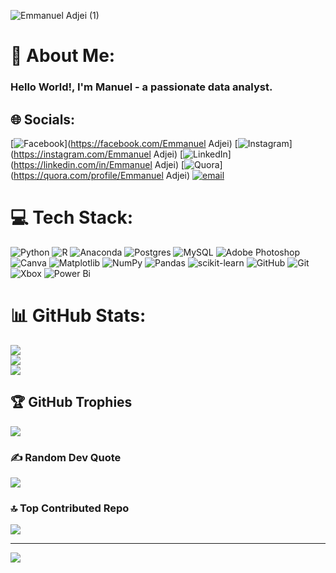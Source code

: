 
![Emmanuel Adjei (1)](https://github.com/user-attachments/assets/c112496f-1588-4105-a711-eaf36c42d760)

# 💫 About Me:
### Hello World!, I'm Manuel - a passionate data analyst.


## 🌐 Socials:
[![Facebook](https://img.shields.io/badge/Facebook-%231877F2.svg?logo=Facebook&logoColor=white)](https://facebook.com/Emmanuel Adjei) [![Instagram](https://img.shields.io/badge/Instagram-%23E4405F.svg?logo=Instagram&logoColor=white)](https://instagram.com/Emmanuel Adjei) [![LinkedIn](https://img.shields.io/badge/LinkedIn-%230077B5.svg?logo=linkedin&logoColor=white)](https://linkedin.com/in/Emmanuel Adjei) [![Quora](https://img.shields.io/badge/Quora-%23B92B27.svg?logo=Quora&logoColor=white)](https://quora.com/profile/Emmanuel Adjei) [![email](https://img.shields.io/badge/Email-D14836?logo=gmail&logoColor=white)](mailto:adjeiemmanuel9999@gmail.com) 

# 💻 Tech Stack:
![Python](https://img.shields.io/badge/python-3670A0?style=for-the-badge&logo=python&logoColor=ffdd54) ![R](https://img.shields.io/badge/r-%23276DC3.svg?style=for-the-badge&logo=r&logoColor=white) ![Anaconda](https://img.shields.io/badge/Anaconda-%2344A833.svg?style=for-the-badge&logo=anaconda&logoColor=white) ![Postgres](https://img.shields.io/badge/postgres-%23316192.svg?style=for-the-badge&logo=postgresql&logoColor=white) ![MySQL](https://img.shields.io/badge/mysql-4479A1.svg?style=for-the-badge&logo=mysql&logoColor=white) ![Adobe Photoshop](https://img.shields.io/badge/adobe%20photoshop-%2331A8FF.svg?style=for-the-badge&logo=adobe%20photoshop&logoColor=white) ![Canva](https://img.shields.io/badge/Canva-%2300C4CC.svg?style=for-the-badge&logo=Canva&logoColor=white) ![Matplotlib](https://img.shields.io/badge/Matplotlib-%23ffffff.svg?style=for-the-badge&logo=Matplotlib&logoColor=black) ![NumPy](https://img.shields.io/badge/numpy-%23013243.svg?style=for-the-badge&logo=numpy&logoColor=white) ![Pandas](https://img.shields.io/badge/pandas-%23150458.svg?style=for-the-badge&logo=pandas&logoColor=white) ![scikit-learn](https://img.shields.io/badge/scikit--learn-%23F7931E.svg?style=for-the-badge&logo=scikit-learn&logoColor=white) ![GitHub](https://img.shields.io/badge/github-%23121011.svg?style=for-the-badge&logo=github&logoColor=white) ![Git](https://img.shields.io/badge/git-%23F05033.svg?style=for-the-badge&logo=git&logoColor=white) ![Xbox](https://img.shields.io/badge/xbox-%23107C10.svg?style=for-the-badge&logo=xbox&logoColor=white) ![Power Bi](https://img.shields.io/badge/power_bi-F2C811?style=for-the-badge&logo=powerbi&logoColor=black)
# 📊 GitHub Stats:
![](https://github-readme-stats.vercel.app/api?username=emmaadjei&theme=aura&hide_border=false&include_all_commits=false&count_private=false)<br/>
![](https://nirzak-streak-stats.vercel.app/?user=emmaadjei&theme=aura&hide_border=false)<br/>
![](https://github-readme-stats.vercel.app/api/top-langs/?username=emmaadjei&theme=aura&hide_border=false&include_all_commits=false&count_private=false&layout=compact)

## 🏆 GitHub Trophies
![](https://github-profile-trophy.vercel.app/?username=emmaadjei&theme=radical&no-frame=false&no-bg=false&margin-w=4)

### ✍️ Random Dev Quote
![](https://quotes-github-readme.vercel.app/api?type=vetical&theme=radical)

### 🔝 Top Contributed Repo
![](https://github-contributor-stats.vercel.app/api?username=emmaadjei&limit=5&theme=aura&combine_all_yearly_contributions=true)

---
[![](https://visitcount.itsvg.in/api?id=emmaadjei&icon=10&color=0)](https://visitcount.itsvg.in)

<!-- Proudly created with GPRM ( https://gprm.itsvg.in ) -->
